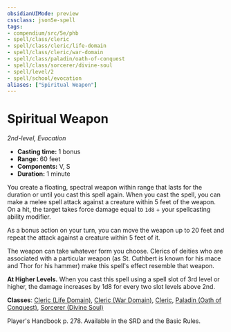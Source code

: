 ```yaml
---
obsidianUIMode: preview
cssclass: json5e-spell
tags:
- compendium/src/5e/phb
- spell/class/cleric
- spell/class/cleric/life-domain
- spell/class/cleric/war-domain
- spell/class/paladin/oath-of-conquest
- spell/class/sorcerer/divine-soul
- spell/level/2
- spell/school/evocation
aliases: ["Spiritual Weapon"]
---
```

# Spiritual Weapon
*2nd-level, Evocation*  

- **Casting time:** 1 bonus
- **Range:** 60 feet
- **Components:** V, S
- **Duration:** 1 minute

You create a floating, spectral weapon within range that lasts for the duration or until you cast this spell again. When you cast the spell, you can make a melee spell attack against a creature within 5 feet of the weapon. On a hit, the target takes force damage equal to `1d8` + your spellcasting ability modifier.

As a bonus action on your turn, you can move the weapon up to 20 feet and repeat the attack against a creature within 5 feet of it.

The weapon can take whatever form you choose. Clerics of deities who are associated with a particular weapon (as St. Cuthbert is known for his mace and Thor for his hammer) make this spell's effect resemble that weapon.

**At Higher Levels.** When you cast this spell using a spell slot of 3rd level or higher, the damage increases by 1d8 for every two slot levels above 2nd.

**Classes**: [Cleric (Life Domain)](../../classes/cleric-life-domain.md#), [Cleric (War Domain)](../../classes/cleric-war-domain.md#), [Cleric](../../classes/cleric.md#), [Paladin (Oath of Conquest)](../../classes/paladin-oath-of-conquest-xge.md#), [Sorcerer (Divine Soul)](../../classes/sorcerer-divine-soul-xge.md#)

Player's Handbook p. 278. Available in the SRD and the Basic Rules.